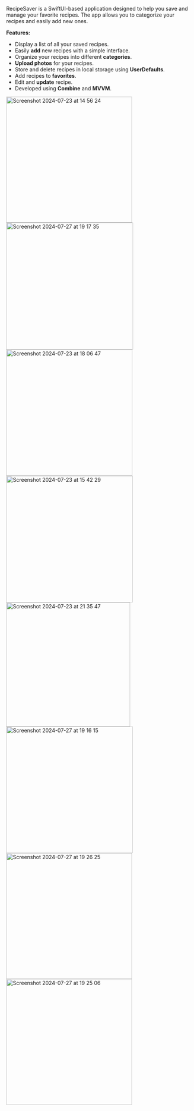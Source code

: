 RecipeSaver is a SwiftUI-based application designed to help you save and manage your favorite recipes. The app allows you to categorize your recipes and easily add new ones.


**Features:**
- Display a list of all your saved recipes.
- Easily **add** new recipes with a simple interface.
- Organize your recipes into different **categories**.
- **Upload photos** for your recipes.
- Store and delete recipes in local storage using **UserDefaults**.
- Add recipes to **favorites**.
- Edit and **update** recipe.
- Developed using **Combine** and **MVVM**.



  
<img width="339" alt="Screenshot 2024-07-23 at 14 56 24" src="https://github.com/user-attachments/assets/55072089-66a2-4001-8381-0c648e75aca2">
<img width="342" alt="Screenshot 2024-07-27 at 19 17 35" src="https://github.com/user-attachments/assets/0b83ba13-8ec6-42da-9b48-86b61f032ca9">
<img width="340" alt="Screenshot 2024-07-23 at 18 06 47" src="https://github.com/user-attachments/assets/27d5e989-dcbe-4f22-bbeb-254566736b52">
<img width="341" alt="Screenshot 2024-07-23 at 15 42 29" src="https://github.com/user-attachments/assets/4ff42f1a-b99f-4647-bf90-e33f592f907d">
<img width="334" alt="Screenshot 2024-07-23 at 21 35 47" src="https://github.com/user-attachments/assets/b9d40551-e51d-4f8a-918a-29e00e398da7">
<img width="341" alt="Screenshot 2024-07-27 at 19 16 15" src="https://github.com/user-attachments/assets/c59ee0f5-9052-4659-866a-b07cbaa243ce">
<img width="339" alt="Screenshot 2024-07-27 at 19 26 25" src="https://github.com/user-attachments/assets/f0c311bf-7f16-4945-85d9-6eb2f4d4bd20">
<img width="339" alt="Screenshot 2024-07-27 at 19 25 06" src="https://github.com/user-attachments/assets/6a9ebc54-2a34-4ba5-8af3-5b37fbbde841">






